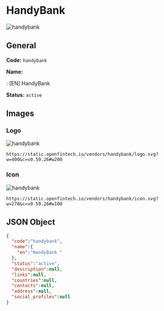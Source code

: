 
# HandyBank  
![handybank](https://static.openfintech.io/vendors/handybank/logo.svg?w=400&c=v0.59.26#w200)  

## General 
 
**Code:** `handybank` 
 
**Name:** 
 
:	[EN] HandyBank  
 
**Status:** `active` 
 

## Images 

### Logo 
 
![handybank](https://static.openfintech.io/vendors/handybank/logo.svg?w=400&c=v0.59.26#w200)  

```
https://static.openfintech.io/vendors/handybank/logo.svg?w=400&c=v0.59.26#w200
```  

### Icon 
 
![handybank](https://static.openfintech.io/vendors/handybank/icon.svg?w=278&c=v0.59.26#w100)  

```
https://static.openfintech.io/vendors/handybank/icon.svg?w=278&c=v0.59.26#w100
```  

## JSON Object 

```json
{
  "code":"handybank",
  "name":{
    "en":"HandyBank "
  },
  "status":"active",
  "description":null,
  "links":null,
  "countries":null,
  "contacts":null,
  "address":null,
  "social_profiles":null
}
```  
